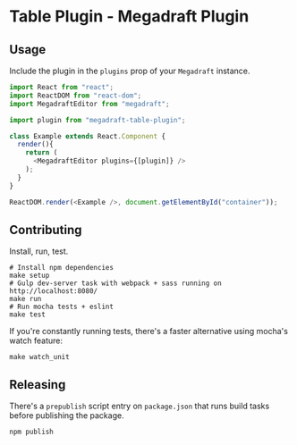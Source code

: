 # Table Plugin - Megadraft Plugin

## Usage

Include the plugin in the `plugins` prop of your `Megadraft` instance.

```js
import React from "react";
import ReactDOM from "react-dom";
import MegadraftEditor from "megadraft";

import plugin from "megadraft-table-plugin";

class Example extends React.Component {
  render(){
    return (
      <MegadraftEditor plugins={[plugin]} />
    );
  }
}

ReactDOM.render(<Example />, document.getElementById("container"));
```

## Contributing

Install, run, test.

```
# Install npm dependencies
make setup
# Gulp dev-server task with webpack + sass running on http://localhost:8080/
make run
# Run mocha tests + eslint
make test
```

If you're constantly running tests, there's a faster alternative using mocha's
watch feature:

```
make watch_unit
```

## Releasing

There's a `prepublish` script entry on `package.json` that runs build tasks
before publishing the package.

```
npm publish
```
